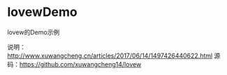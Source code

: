 # lovewDemo
lovew的Demo示例

说明：http://www.xuwangcheng.cn/articles/2017/06/14/1497426440622.html
源码：https://github.com/xuwangcheng14/lovew
